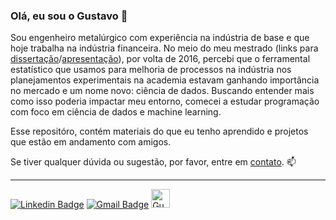 ### Olá, eu sou o Gustavo 👋

Sou engenheiro metalúrgico com experiência na indústria de base e que hoje trabalha na indústria financeira. No meio do meu mestrado (links para [dissertação](https://teses.usp.br/teses/disponiveis/3/3133/tde-24092018-111903/en.php)/[apresentação](https://speakerdeck.com/gustavosuto/efeito-do-resfriamento-no-teor-de-oxigenio-na-soldagem-com-eletrodo-revestido-e7018-utilizando-experimentos-fatoriais-dissertacao-de-mestrado)), por volta de 2016, percebi que o ferramental estatístico que usamos para melhoria de processos na indústria nos planejamentos experimentais na academia estavam ganhando importância no mercado e um nome novo: ciência de dados.
Buscando entender mais como isso poderia impactar meu entorno, comecei a estudar programação com foco em ciência de dados e machine learning.

Esse repositóro, contém materiais do que eu tenho aprendido e projetos que estão em andamento com amigos.

Se tiver qualquer dúvida ou sugestão, por favor, entre em [contato](https://www.linkedin.com/in/gustavosuto/). 📫

-----------------------
[![Linkedin Badge](https://img.shields.io/badge/-LinkedIn-blue?style=flat-square&logo=Linkedin&logoColor=white&link=https://www.linkedin.com/in/gustavosuto/)](https://www.linkedin.com/in/gustavosuto/)
[![Gmail Badge](https://img.shields.io/badge/-Gmail-critical?style=flat-square&logo=Gmail&logoColor=white&link=mailto:guyrux@gmail.com)](mailto:guyrux@gmail.com)
<a href="https://dev.to/guyrux">
  <img src="https://d2fltix0v2e0sb.cloudfront.net/dev-badge.svg" alt="Gustavo Suto's DEV Profile" height="30" width="30">
</a>

<!--
**guyrux/guyrux** is a ✨ _special_ ✨ repository because its `README.md` (this file) appears on your GitHub profile.

Here are some ideas to get you started:

- 🔭 I’m currently working on ...
- 🌱 I’m currently learning ...
- 👯 I’m looking to collaborate on ...
- 🤔 I’m looking for help with ...
- 💬 Ask me about ...
- 📫 How to reach me: ...
- 😄 Pronouns: ...
- ⚡ Fun fact: ...
-->
